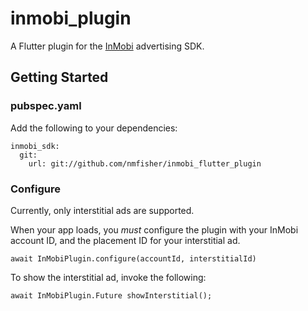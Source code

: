 # inmobi_plugin

A Flutter plugin for the [InMobi](https://github.com/InMobi) advertising SDK.

## Getting Started

### pubspec.yaml

Add the following to your dependencies:

```
inmobi_sdk: 
  git:
    url: git://github.com/nmfisher/inmobi_flutter_plugin
```
### Configure

Currently, only interstitial ads are supported.

When your app loads, you *must* configure the plugin with your InMobi account ID, and the placement ID for your interstitial ad.

```await InMobiPlugin.configure(accountId, interstitialId) ```

To show the interstitial ad, invoke the following:

```await InMobiPlugin.Future showInterstitial();```
